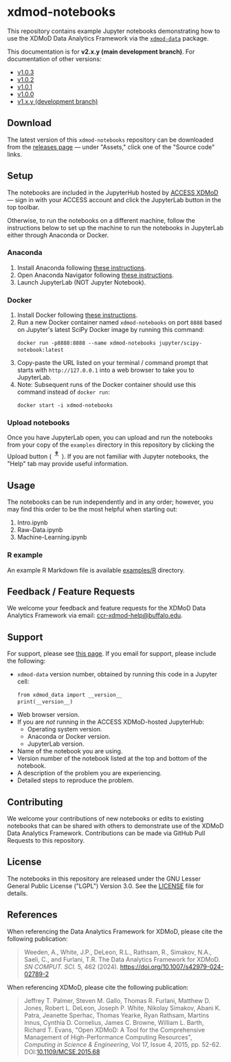 # xdmod-notebooks

This repository contains example Jupyter notebooks demonstrating how to use the
XDMoD Data Analytics Framework via the
[`xdmod-data`](https://pypi.org/project/xdmod-data/) package.

This documentation is for **v2.x.y (main development branch)**. For
documentation of other versions:

- [v1.0.3](https://github.com/ubccr/xdmod-notebooks/tree/v1.0.3?tab=readme-ov-file#xdmod-notebooks)
- [v1.0.2](https://github.com/ubccr/xdmod-notebooks/tree/v1.0.2?tab=readme-ov-file#xdmod-notebooks)
- [v1.0.1](https://github.com/ubccr/xdmod-notebooks/tree/v1.0.1?tab=readme-ov-file#xdmod-notebooks)
- [v1.0.0](https://github.com/ubccr/xdmod-notebooks/tree/v1.0.0?tab=readme-ov-file#xdmod-notebooks)
- [v1.x.y (development branch)](https://github.com/ubccr/xdmod-notebooks/tree/v1.x.y?tab=readme-ov-file#xdmod-notebooks)

## Download

The latest version of this `xdmod-notebooks` repository can be downloaded from
the [releases page](https://github.com/ubccr/xdmod-notebooks/releases) — under
"Assets," click one of the "Source code" links.

## Setup

The notebooks are included in the JupyterHub hosted by [ACCESS
XDMoD](https://xdmod.access-ci.org) — sign in with your ACCESS account and
click the JupyterLab button in the top toolbar.

Otherwise, to run the notebooks on a different machine, follow the instructions
below to set up the machine to run the notebooks in JupyterLab either through
Anaconda or Docker.

### Anaconda

1. Install Anaconda following [these instructions](https://docs.anaconda.com/free/anaconda/install/index.html).
1. Open Anaconda Navigator following [these instructions](https://docs.anaconda.com/free/anaconda/install/verify-install/).
1. Launch JupyterLab (NOT Jupyter Notebook).

### Docker

1. Install Docker following [these instructions](https://docs.docker.com/engine/install/).
1. Run a new Docker container named `xdmod-notebooks` on port `8888` based on
   Jupyter's latest SciPy Docker image by running this command:
    ```
    docker run -p8888:8888 --name xdmod-notebooks jupyter/scipy-notebook:latest
    ```
1. Copy-paste the URL listed on your terminal / command prompt that starts with
   `http://127.0.0.1` into a web browser to take you to JupyterLab.
1. Note: Subsequent runs of the Docker container should use this command
   instead of `docker run`:
    ```
    docker start -i xdmod-notebooks
    ```

### Upload notebooks

Once you have JupyterLab open, you can upload and run the notebooks from your
copy of the `examples` directory in this repository by clicking the Upload
button (![Screenshot of upload button](docs/img/jupyter-upload.jpg)). If you
are not familiar with Jupyter notebooks, the "Help" tab may provide useful
information.

## Usage

The notebooks can be run independently and in any order; however, you may find
this order to be the most helpful when starting out:

1. Intro.ipynb
1. Raw-Data.ipynb
1. Machine-Learning.ipynb

### R example

An example R Markdown file is available [examples/R](examples/R) directory.

## Feedback / Feature Requests

We welcome your feedback and feature requests for the XDMoD Data Analytics
Framework via email: ccr-xdmod-help@buffalo.edu.

## Support

For support, please see [this page](https://open.xdmod.org/support.html). If
you email for support, please include the following:
* `xdmod-data` version number, obtained by running this code in a Jupyter cell:
    ```
    from xdmod_data import __version__
    print(__version__)
    ```
* Web browser version.
* If you are *not* running in the ACCESS XDMoD-hosted JupyterHub:
    * Operating system version.
    * Anaconda or Docker version.
    * JupyterLab version.
* Name of the notebook you are using.
* Version number of the notebook listed at the top and bottom of the notebook.
* A description of the problem you are experiencing.
* Detailed steps to reproduce the problem.

## Contributing

We welcome your contributions of new notebooks or edits to existing notebooks
that can be shared with others to demonstrate use of the XDMoD Data Analytics
Framework. Contributions can be made via GitHub Pull Requests to this
repository.

## License

The notebooks in this repository are released under the GNU Lesser General
Public License ("LGPL") Version 3.0. See the [LICENSE](LICENSE) file for
details.

## References

When referencing the Data Analytics Framework for XDMoD, please cite the
following publication:

> Weeden, A., White, J.P., DeLeon, R.L., Rathsam, R., Simakov, N.A., Saeli, C.,
> and Furlani, T.R. The Data Analytics Framework for XDMoD. _SN COMPUT. SCI._
> 5, 462 (2024). https://doi.org/10.1007/s42979-024-02789-2

When referencing XDMoD, please cite the following publication:

> Jeffrey T. Palmer, Steven M. Gallo, Thomas R. Furlani, Matthew D. Jones,
> Robert L. DeLeon, Joseph P. White, Nikolay Simakov, Abani K. Patra, Jeanette
> Sperhac, Thomas Yearke, Ryan Rathsam, Martins Innus, Cynthia D. Cornelius,
> James C. Browne, William L. Barth, Richard T. Evans, "Open XDMoD: A Tool for
> the Comprehensive Management of High-Performance Computing Resources",
> *Computing in Science & Engineering*, Vol 17, Issue 4, 2015, pp. 52-62.
> DOI:[10.1109/MCSE.2015.68](https://doi.org/10.1109/MCSE.2015.68)
